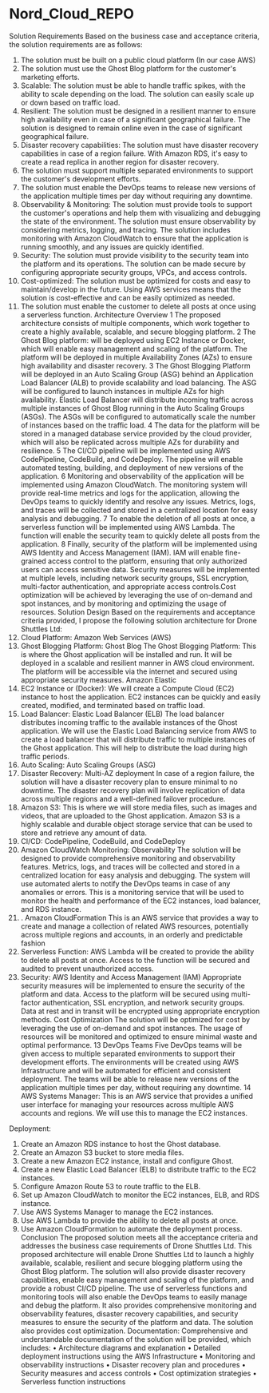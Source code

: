 # Nord_Cloud_REPO
Solution Requirements
Based on the business case and acceptance criteria, the solution requirements are as follows:
1.	The solution must be built on a public cloud platform (In our case AWS)
2.	The solution must use the Ghost Blog platform for the customer's marketing efforts.
3.	Scalable: The solution must be able to handle traffic spikes, with the ability to scale depending on the load. The solution can easily scale up or down based on traffic load.
4.	Resilient: The solution must be designed in a resilient manner to ensure high availability even in case of a significant geographical failure. The solution is designed to remain online even in the case of significant geographical failure.
5.	Disaster recovery capabilities: The solution must have disaster recovery capabilities in case of a region failure. With Amazon RDS, it's easy to create a read replica in another region for disaster recovery.
6.	The solution must support multiple separated environments to support the customer's development efforts.
7.	The solution must enable the DevOps teams to release new versions of the application multiple times per day without requiring any downtime.
8.	Observability & Monitoring: The solution must provide tools to support the customer's operations and help them with visualizing and debugging the state of the environment. The solution must ensure observability by considering metrics, logging, and tracing. The solution includes monitoring with Amazon CloudWatch to ensure that the application is running smoothly, and any issues are quickly identified.
9.	Security: The solution must provide visibility to the security team into the platform and its operations. The solution can be made secure by configuring appropriate security groups, VPCs, and access controls.
10.	Cost-optimized: The solution must be optimized for costs and easy to maintain/develop in the future. Using AWS services means that the solution is cost-effective and can be easily optimized as needed.
11.	The solution must enable the customer to delete all posts at once using a serverless function.
Architecture Overview
1	The proposed architecture consists of multiple components, which work together to create a highly available, scalable, and secure blogging platform.
2	The Ghost Blog platform: will be deployed using EC2 Instance or Docker, which will enable easy management and scaling of the platform. The platform will be deployed in multiple Availability Zones (AZs) to ensure high availability and disaster recovery.
3	The Ghost Blogging Platform will be deployed in an Auto Scaling Group (ASG) behind an Application Load Balancer (ALB) to provide scalability and load balancing. The ASG will be configured to launch instances in multiple AZs for high availability. 
Elastic Load Balancer will distribute incoming traffic across multiple instances of Ghost Blog running in the Auto Scaling Groups (ASGs). The ASGs will be configured to automatically scale the number of instances based on the traffic load.
4	The data for the platform will be stored in a managed database service provided by the cloud provider, which will also be replicated across multiple AZs for durability and resilience.
5	The CI/CD pipeline will be implemented using AWS CodePipeline, CodeBuild, and CodeDeploy. The pipeline will enable automated testing, building, and deployment of new versions of the application.
6	Monitoring and observability of the application will be implemented using Amazon CloudWatch. The monitoring system will provide real-time metrics and logs for the application, allowing the DevOps teams to quickly identify and resolve any issues.
Metrics, logs, and traces will be collected and stored in a centralized location for easy analysis and debugging.
7	To enable the deletion of all posts at once, a serverless function will be implemented using AWS Lambda. The function will enable the security team to quickly delete all posts from the application.
8	Finally, security of the platform will be implemented using AWS Identity and Access Management (IAM). IAM will enable fine-grained access control to the platform, ensuring that only authorized users can access sensitive data.
Security measures will be implemented at multiple levels, including network security groups, SSL encryption, multi-factor authentication, and appropriate access controls.Cost optimization will be achieved by leveraging the use of on-demand and spot instances, and by monitoring and optimizing the usage of resources.
Solution Design
Based on the requirements and acceptance criteria provided, I propose the following solution architecture for Drone Shuttles Ltd:
1.	Cloud Platform: Amazon Web Services (AWS)
2.	Ghost Blogging Platform: Ghost Blog
The Ghost Blogging Platform: This is where the Ghost application will be installed and run. It will be deployed in a scalable and resilient manner in AWS cloud environment. The platform will be accessible via the internet and secured using appropriate security measures. Amazon Elastic 
3.	EC2 Instance or (Docker): 
We will create a Compute Cloud (EC2) instance to host the application. EC2 instances can be quickly and easily created, modified, and terminated based on traffic load. 
4.	Load Balancer: Elastic Load Balancer (ELB)
The load balancer distributes incoming traffic to the available instances of the Ghost application. We will use the Elastic Load Balancing service from AWS to create a load balancer that will distribute traffic to multiple instances of the Ghost application. This will help to distribute the load during high traffic periods.
5.	Auto Scaling: Auto Scaling Groups (ASG)
6.	Disaster Recovery: Multi-AZ deployment
In case of a region failure, the solution will have a disaster recovery plan to ensure minimal to no downtime. The disaster recovery plan will involve replication of data across multiple regions and a well-defined failover procedure.
7.	Amazon S3: 
This is where we will store media files, such as images and videos, that are uploaded to the Ghost application. Amazon S3 is a highly scalable and durable object storage service that can be used to store and retrieve any amount of data.
8.	CI/CD: CodePipeline, CodeBuild, and CodeDeploy
9.	Amazon CloudWatch
Monitoring: Observability The solution will be designed to provide comprehensive monitoring and observability features. Metrics, logs, and traces will be collected and stored in a centralized location for easy analysis and debugging. The system will use automated alerts to notify the DevOps teams in case of any anomalies or errors. This is a monitoring service that will be used to monitor the health and performance of the EC2 instances, load balancer, and RDS instance.
10.	. Amazon CloudFormation
This is an AWS service that provides a way to create and manage a collection of related AWS resources, potentially across multiple regions and accounts, in an orderly and predictable fashion
11.	Serverless Function: AWS Lambda
will be created to provide the ability to delete all posts at once. Access to the function will be secured and audited to prevent unauthorized access.
12.	Security: AWS Identity and Access Management (IAM)
Appropriate security measures will be implemented to ensure the security of the platform and data. Access to the platform will be secured using multi-factor authentication, SSL encryption, and network security groups. Data at rest and in transit will be encrypted using appropriate encryption methods.
Cost Optimization
The solution will be optimized for cost by leveraging the use of on-demand and spot instances. The usage of resources will be monitored and optimized to ensure minimal waste and optimal performance.
13	DevOps Teams
Five DevOps teams will be given access to multiple separated environments to support their development efforts. The environments will be created using AWS Infrastructure and will be automated for efficient and consistent deployment. The teams will be able to release new versions of the application multiple times per day, without requiring any downtime.
14	AWS Systems Manager: 
This is an AWS service that provides a unified user interface for managing your resources across multiple AWS accounts and regions. We will use this to manage the EC2 instances.

Deployment:
1.	Create an Amazon RDS instance to host the Ghost database.
2.	Create an Amazon S3 bucket to store media files.
3.	Create a new Amazon EC2 instance, install and configure Ghost.
4.	Create a new Elastic Load Balancer (ELB) to distribute traffic to the EC2 instances.
5.	Configure Amazon Route 53 to route traffic to the ELB.
6.	Set up Amazon CloudWatch to monitor the EC2 instances, ELB, and RDS instance.
7.	Use AWS Systems Manager to manage the EC2 instances.
8.	Use AWS Lambda to provide the ability to delete all posts at once.
9.	Use Amazon CloudFormation to automate the deployment process.
Conclusion
The proposed solution meets all the acceptance criteria and addresses the business case requirements of Drone Shuttles Ltd. This proposed architecture will enable Drone Shuttles Ltd to launch a highly available, scalable, resilient and secure blogging platform using the Ghost Blog platform. The solution will also provide disaster recovery capabilities, enable easy management and scaling of the platform, and provide a robust CI/CD pipeline. The use of serverless functions and monitoring tools will also enable the DevOps teams to easily manage and debug the platform. It also provides comprehensive monitoring and observability features, disaster recovery capabilities, and security measures to ensure the security of the platform and data. The solution also provides cost optimization. 
Documentation:
Comprehensive and understandable documentation of the solution will be provided, which includes:
•	Architecture diagrams and explanation
•	Detailed deployment instructions using the AWS Infrastructure 
•	Monitoring and observability instructions
•	Disaster recovery plan and procedures
•	Security measures and access controls
•	Cost optimization strategies
•	Serverless function instructions
